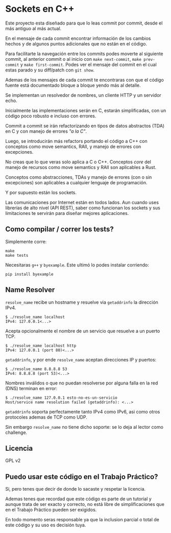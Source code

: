 # Sockets en C++

Este proyecto esta diseñado para que lo leas commit por commit, desde el
más antiguo al más actual.

En el mensaje de cada commit encontrar información de los cambios hechos
y de algunos puntos adicionales que no están en el código.

Para facilitarte la navegación entre los commits podes moverte al
siguiente commit, al anterior commit o al inicio con `make next-commit`,
`make prev-commit` y `make first-commit`. Podes ver el mensaje del
commit en el cual estas parado y su diff/patch con `git show`.

Ademas de los mensajes de cada commit te encontraras
con que el código fuente está documentado bloque a bloque yendo más al
detalle.

Se implementan un resolvedor de nombres, un
cliente HTTP y un servidor echo.

Inicialmente las implementaciones serán en C, estarán simplificadas,
con un código poco robusto e incluso con errores.

Commit a commit se irán refactorizando en tipos de datos abstractos
(TDA) en C y con manejo de errores *"a la C"*.

Luego, se introducirán más refactors portando el código a C++ con
conceptos como move semantics, RAII, y manejo de errores con excepciones.

No creas que lo que veras solo aplica a C o C++. Conceptos *core* del
manejo de recursos como move semantics y RAII son aplicables a Rust.

Conceptos como abstracciones, TDAs y manejo de errores (con o sin
excepciones) son aplicables a cualquier lenguaje de programación.

Y por supuesto están los sockets.

Las comunicaciones por Internet están en todos lados. Aun cuando uses
librerías de alto nivel (API REST), saber como funcionan los sockets y
sus limitaciones te servirán para diseñar mejores aplicaciones.

## Como compilar / correr los tests?

Simplemente corre:

```shell
make
make tests
```

Necesitaras `g++` y `byexample`. Este ultimó lo podes instalar
corriendo:

```shell
pip install byexample
```

## Name Resolver

`resolve_name` recibe un hostname y resuelve via `getaddrinfo` la
dirección IPv4.

```shell
$ ./resolve_name localhost
IPv4: 127.0.0.1<...>
```

Acepta opcionalmente el nombre de un servicio que resuelve a un puerto
TCP.

```shell
$ ./resolve_name localhost http
IPv4: 127.0.0.1 (port 80)<...>
```

`getaddrinfo`, y por ende `resolve_name` aceptan direcciones IP y
puertos:

```shell
$ ./resolve_name 8.8.8.8 53
IPv4: 8.8.8.8 (port 53)<...>
```

Nombres inválidos o que no puedan resolverse por alguna falla
en la red (DNS) terminan en error:

```shell
$ ./resolve_name 127.0.0.1 esto-no-es-un-servicio
Host/service name resolution failed (getaddrinfo): <...>
```

`getaddrinfo` soporta perfectamente tanto IPv4 como IPv6,
asi como otros protocoles ademas de TCP como UDP.

Sin embargo `resolve_name` no tiene dicho soporte: se lo deja
al lector como challenge.

## Licencia

GPL v2

## Puedo usar este código en el Trabajo Práctico?

Si, pero tenes que decir de donde lo sacaste y respetar la licencia.

Ademas tenes que recordad que este código es parte de un tutorial y
aunque trata de ser exacto y correcto, no está libre de simplificaciones
que en el Trabajo Práctico pueden ser exigidos.

En todo momento seras responsable ya que la inclusion parcial o total
de este código y su uso es decisión tuya.
